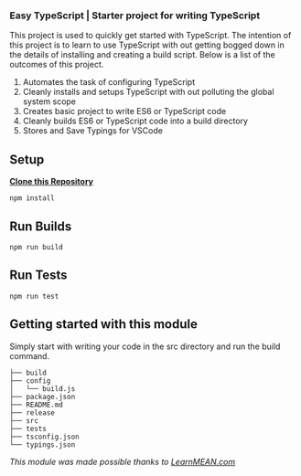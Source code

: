 ### Easy TypeScript | Starter project for writing TypeScript

This project is used to quickly get started with TypeScript. The intention of this project is to learn to use TypeScript with out getting bogged down in the details of installing and creating a build script. Below is a list of the outcomes of this project.

1. Automates the task of configuring TypeScript
2. Cleanly installs and setups TypeScript with out polluting the global system scope
3. Creates basic project to write ES6 or TypeScript code
4. Cleanly builds ES6 or TypeScript code into a build directory
5. Stores and Save Typings for VSCode

**Setup**
---
**[Clone this Repository](https://github.com/jsecademy/easy-typescript/archive/master.zip)**

```
npm install
```

**Run Builds**
---
```
npm run build
```

**Run Tests**
---
```
npm run test
```

**Getting started with this module**
---
Simply start with writing your code in the src directory and run the build command.

```
├── build
├── config
│   └── build.js
├── package.json
├── README.md
├── release
├── src
├── tests
├── tsconfig.json
└── typings.json
```

*This module was made possible thanks to [LearnMEAN.com](https://www.learnmean.com/)*